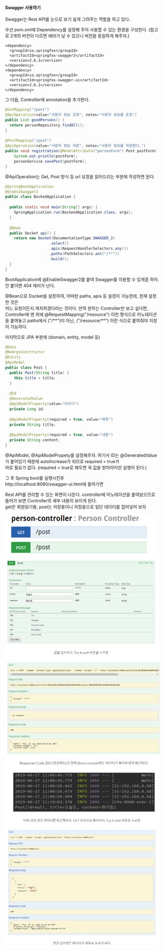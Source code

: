 #### Swagger 사용하기
Swagger는 Rest API를 눈으로 보기 쉽게 그려주는 역할을 하고 있다.  
  
우선 pom.xml에 Dependency를 설정해 주어 사용할 수 있는 환경을 구성한다.
(참고로 2개의 버전이 다르면 에러가 날 수 있으니 버전을 동일하게 해주자.)

```
<dependency>
  <groupId>io.springfox</groupId>
  <artifactId>springfox-swagger2</artifactId>
  <version>2.6.1</version>
</dependency>
<dependency>
  <groupId>io.springfox</groupId>
  <artifactId>springfox-swagger-ui</artifactId>
  <version>2.6.1</version>
</dependency>
```

그 다음, Controller에 annotation을 추가한다.

```java
@GetMapping("/post")
@ApiOperation(value="사용자 정보 조회", notes="사용자 정보를 조회")
public List goodPersons() {
  return personRepository.findAll();
}

@PostMapping("/post")
@ApiOperation(value="사용자 정보 저장", notes="사용자 정보를 저장한다.")
public void registration(@ModelAttribute("personForm") Post postForm) {
    System.out.println(postForm);
    personService.savePost(postForm);
}
```

@ApiOperation는 Get, Post 방식 등 url 요청을 읽어드리는 부분에 작성하면 된다.

```java
@SpringBootApplication
@EnableSwagger2
public class BackedApplication {
  
  public static void main(String[] args) {
    SpringApplication.run(BackendApplication.class, args);
  }
  
  @Bean
  public Docket api() {
    return new Docket(DocumentationType.SWAGGER_2)
                    .select()
                    .apis(RequestHandlerSelectors.any())
                    .paths(PathSelectors.ant("/**"))
                    .build();
  }
}
```

BootApplication에 @EnableSwagger2를 붙여 Swagger를 이용할 수 있게끔 하자.  
안 붙이면 404 에러가 난다.  
  
@Bean으로 Docket을 설정하여, 어떠한 paths, apis 등 설정이 가능한데, 현재 설정한 것은  
어느 요청이든지 캐치하겠다라는 것이다. 만약 원하는 Controller만 보고 싶다면,  
Controller에 맨 위에 @RequestMapping("/resource") 이런 형식으로 어노테이션을 붙여놓고
paths에서 ("/\*\*")이 아닌, ("/resource/\*\*") 이런 식으로 붙여줘야 지정이 가능하다.

마지막으로 JPA 부분에 (domain, entity, model 등)

```java
@Data
@NoArgsConstructor
@Entity
@ApiModel
public class Post {
  public Post(String title) {
    this.title = title;
  }
  
  @Id
  @GeneratedValue
  @ApiModelProperty(value="아이디")
  private Long id;
  
  @ApiModelProperty(required = true, value="제목")
  private String title;
  
  @ApiModelProperty(required = true, value="내용")
  private String content;
}
```

@ApiModel, @ApiModelPropety를 설정해주자.
여기서 ID는 @GeneratedValue가 붙어있기 때문에 autoIncrease가 되므로 required = true가  
따로 필요가 없다.
(required = true로 해두면 꼭 값을 받아야지만 실행이 된다.)

그 후 Spring boot를 실행시킨후  
http://localhost:8080/swagger-ui.html에 들어가면

Rest API를 관리할 수 있는 화면이 나온다.
controller에 어노테이션을 붙여놨으므로 들어가 보면 
Controller의 세부 내용이 보이게 된다.  
get은 회원읽기용, post는 저장용이니 저장용으로 일단 데이터를 집어넣어 보자

<img src="/img/swagger.PNG" />
<img src="/img/swagger2.PNG" />
<img src="/img/swagger3.PNG" />
<img src="/img/swagger4.PNG" />


